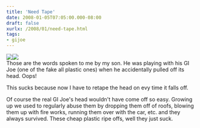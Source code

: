 ```yaml
---
title: 'Need Tape'
date: 2008-01-05T07:05:00.000-08:00
draft: false
xurlx: /2008/01/need-tape.html
tags: 
- gijoe
---
```


[![](http://1.bp.blogspot.com/_b0eO9UeA-Ig/R3-hrBrDGhI/AAAAAAAAAGQ/AeHqGokHH98/s320/Image_00003.jpg)](http://1.bp.blogspot.com/_b0eO9UeA-Ig/R3-hrBrDGhI/AAAAAAAAAGQ/AeHqGokHH98/s1600-h/Image_00003.jpg)[![](http://2.bp.blogspot.com/_b0eO9UeA-Ig/R3-ggRrDGgI/AAAAAAAAAGI/c9Y4CIh7U-8/s320/Image_00005.jpg)](http://2.bp.blogspot.com/_b0eO9UeA-Ig/R3-ggRrDGgI/AAAAAAAAAGI/c9Y4CIh7U-8/s1600-h/Image_00005.jpg)  
Those are the words spoken to me by my son. He was playing with his GI Joe (one of the fake all plastic ones) when he accidentally pulled off its head. Oops!  
  
This sucks because now I have to retape the head on evy time it falls off.  
  
  
Of course the real GI Joe's head wouldn't have come off so easy. Growing up we used to regularly abuse them by dropping them off of roofs, blowing them up with fire works, running them over with the car, etc. and they always survived. These cheap plastic ripe offs, well they just suck.